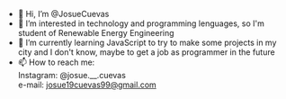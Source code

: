 - 👋 Hi, I’m @JosueCuevas
- 👀 I’m interested in technology and programming lenguages, so I'm student of Renewable Energy Engineering
- 🌱 I’m currently learning JavaScript to try to make some projects in my city and I don't know, maybe to get a job as programmer in the future
- 📫 How to reach me: <br>
     Instagram: @josue.__.cuevas <br> 
      e-mail: josue19cuevas99@gmail.com  

<!---
JosueCuevas/JosueCuevas is a ✨ special ✨ repository because its `README.md` (this file) appears on your GitHub profile.
You can click the Preview link to take a look at your changes.
--->
